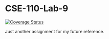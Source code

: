 # CSE-110-Lab-9
[![Coverage Status](https://coveralls.io/repos/github/alexanderankin/CSE-110-Lab-9/badge.svg?branch=master)](https://coveralls.io/github/alexanderankin/CSE-110-Lab-9?branch=master)

Just another assignment for my future reference.

